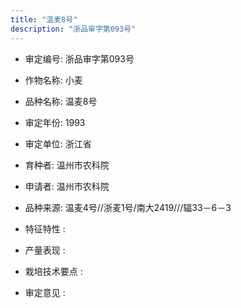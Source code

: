 ```yaml
---
title: "温麦8号"
description: "浙品审字第093号"
---
```

* 审定编号:  浙品审字第093号

*  作物名称:  小麦

*  品种名称:  温麦8号

*  审定年份:  1993

*  审定单位:  浙江省

* 育种者:  温州市农科院

*  申请者:  温州市农科院

*  品种来源:  温麦4号//浙麦1号/南大2419///辐33－6－3

*  特征特性 : 

 
*  产量表现 : 


*  栽培技术要点 : 


*  审定意见 : 

